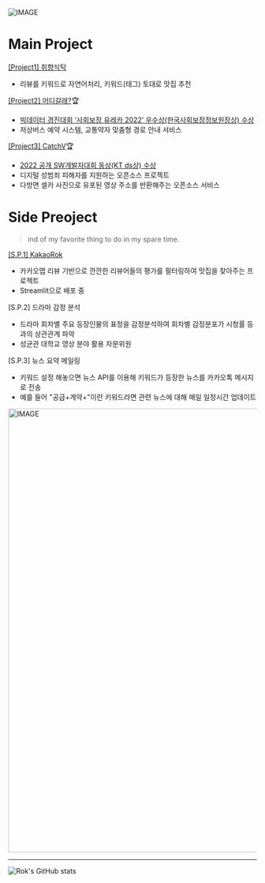   <!--
![header](https://capsule-render.vercel.app/api?type=waving&color=ffffff&height=300&section=header&text=Rok's%20Github&fontSize=90&animation=fadeIn&fontAlignY=38&desc=The%20target%20Domain%20:%20DA/CV/NLP&descAlignY=51&descAlign=62)
  -->
 
<picture>
  <source media="(prefers-color-scheme: dark)" srcset="https://velog.velcdn.com/images/sungrok7/post/61e522aa-fa9e-4cec-a466-3db38ee112bf/image.png">
  <source media="(prefers-color-scheme: light)" srcset="https://velog.velcdn.com/images/sungrok7/post/5a7dfddd-420a-4e69-ad5f-afc74da99bdc/image.png">
  <img alt="IMAGE" src="http://LIGHT_IMAGE_URL.png">
</picture>

# Main Project

[[Project1] 취향식탁](https://adaptable-newsboy-3bc.notion.site/ppt-bf8e30a6595c4fc098071ab75f9bce4a)
- 리뷰를 키워드로 자연어처리, 키워드(태그) 토대로 맛집 추천

[[Project2] 어디갈래?](https://www.notion.so/ppt_-bf44dd782a7e4a919b50d95d03a00709):trophy:
- [빅데이터 경진대회 ‘사회보장 유레카 2022’ 우수상(한국사회보장정보원장상) 수상](https://www.etnews.com/20220720000253)
- 저상버스 예약 시스템, 교통약자 맞춤형 경로 안내 서비스

[[Project3] CatchV](https://www.notion.so/da92758cda7743d09a4b6931a3605e16):trophy:
- [2022 공개 SW개발자대회 동상(KT ds상) 수상](https://youtu.be/0Ui0ibt0NYQ)
- 디지털 성범죄 피해자를 지원하는 오픈소스 프로젝트
- 다방면 셀카 사진으로 유포된 영상 주소를 반환해주는 오픈소스 서비스



# Side Preoject
> ind of my favorite thing to do in my spare time. </br>

[[S.P.1] KakaoRok](https://learningnrunning-matkimatki-app-cuuqak.streamlit.app/)
- 카카오맵 리뷰 기반으로 깐깐한 리뷰어들의 평가를 필터링하여 맛집을 찾아주는 프로젝트
- Streamlit으로 배포 중

[S.P.2] 드라마 감정 분석
- 드라마 회차별 주요 등장인물의 표정을 감정분석하여 회차별 감정분포가 시청률 등과의 상관관계 파악
- 성균관 대학교 영상 분야 활용 자문위원

[S.P.3] 뉴스 요약 메일링
- 키워드 설정 해놓으면 뉴스 API를 이용해 키워드가 등장한 뉴스를 카카오톡 메시지로 전송
- 예를 들어 "공급+계약+"이란 키워드라면 관련 뉴스에 대해 매일 일정시간 업데이트


<picture>
  <source media="(prefers-color-scheme: dark)" srcset="./profile-3d-contrib/profile-night-green.svg" width="900">
  <source media="(prefers-color-scheme: light)" srcset="./profile-3d-contrib/profile-south-season-animate.svg" width="900">
  <img alt="IMAGE" src="http://LIGHT_IMAGE_URL.png">
</picture>
 
___


![Rok's GitHub stats](https://github-readme-stats.vercel.app/api?username=learningnrunning&&show_icons=true&theme=radical)

 <br>
   <!--
![Hits](https://hits.seeyoufarm.com/api/count/incr/badge.svg?url=https%3A%2F%2Fgithub.com%2Fxilverh0ya&count_bg=%2379C83D&title_bg=%23555555&icon=&icon_color=%23E7E7E7&title=hits&edge_flat=false)
      
![footer](https://capsule-render.vercel.app/api?section=footer&type=waving&color=8B00FF)

 -->      
 
 <!-- 
<h3><p align='center'> ⭐ Skill ⭐ </p></h3>
<p align='left'>
  <img src="https://img.shields.io/badge/python-3670A0?style=for-the-badge&logo=python&logoColor=ffdd54">
  <img src="https://img.shields.io/badge/flask-%23000.svg?style=for-the-badge&logo=flask&logoColor=white">
  <br>
  <img src="https://img.shields.io/badge/java-%23ED8B00.svg?style=for-the-badge&logo=java&logoColor=white">
  <img src="https://img.shields.io/badge/spring-%236DB33F.svg?style=for-the-badge&logo=spring&logoColor=white">
  <br>
  <img src="https://img.shields.io/badge/html5-%23E34F26.svg?style=for-the-badge&logo=html5&logoColor=white">
  <img src="https://img.shields.io/badge/css3-%231572B6.svg?style=for-the-badge&logo=css3&logoColor=white">
  <img src="https://img.shields.io/badge/javascript-%23323330.svg?style=for-the-badge&logo=javascript&logoColor=%23F7DF1E">
  <br>
  <img src="https://img.shields.io/badge/markdown-%23000000.svg?style=for-the-badge&logo=markdown&logoColor=white">
</p>

___


<h3><p align='center'> ♟ DL/ML ♟ </p></h3>
<br>
<p align='left'>
  <img src="https://img.shields.io/badge/numpy-%23013243.svg?style=for-the-badge&logo=numpy&logoColor=white">
  <img src="https://img.shields.io/badge/pandas-%23150458.svg?style=for-the-badge&logo=pandas&logoColor=white"/>
  <img src="https://img.shields.io/badge/Plotly-%233F4F75.svg?style=for-the-badge&logo=plotly&logoColor=white">
  <br>
  <img src="https://img.shields.io/badge/opencv-%23white.svg?style=for-the-badge&logo=opencv&logoColor=white">
  <img src="https://img.shields.io/badge/PyTorch-%23EE4C2C.svg?style=for-the-badge&logo=PyTorch&logoColor=white">
  <img src="https://img.shields.io/badge/TensorFlow-%23FF6F00.svg?style=for-the-badge&logo=TensorFlow&logoColor=white">
  </p>

___

<p align='left'> 🛠 Tool 🛠 </p>
<p align='left'>
  <img src="https://img.shields.io/badge/Eclipse-2C2255?logo=Eclipse IDE&logoColor=white"/>
  <img src="https://img.shields.io/badge/IntelliJ-000000?logo=IntelliJ IDEA&logoColor=white"/>
  <br>
  <img src="https://img.shields.io/badge/Jupyter-F37626?logo=Jupyter&logoColor=white"/>
  <img src="https://img.shields.io/badge/Anaconda-44A833?logo=Anaconda&logoColor=white"/>
  <img src="https://img.shields.io/badge/Google Colab-FFAE1A?logo=GoogleColab&logoColor=white"/>
  <img src="https://img.shields.io/badge/Pycharm-000000?logo=Pycharm&logoColor=white"/>
  <br>
  <img src="https://img.shields.io/badge/Visual Studio Code-007ACC?logo=Visual Studio Code&logoColor=white"/>
  <br>
  <img src="https://img.shields.io/badge/MySQL-4479A1?logo=MySQL&logoColor=white"/>
  <br>
  <img src="https://img.shields.io/badge/Slack-4A154B?logo=Slack&logoColor=white"/>
  <img src="https://img.shields.io/badge/Git-F05032?logo=Git&logoColor=white"/>
  <img src="https://img.shields.io/badge/Github-181717?logo=Github&logoColor=white"/>
  <br>
</p> -->

